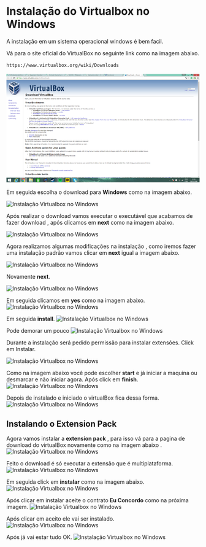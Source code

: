 # Instalação do Virtualbox no Windows


A instalação em um sistema operacional windows é bem facil.

Vá para o site oficial do VirtualBox no seguinte link como na imagem abaixo.
```sh
https://www.virtualbox.org/wiki/Downloads
```

![Instalação Virtualbox no Windows](https://raw.githubusercontent.com/ABase-BR/abase-br.github.io/master/images/Virtualbox/Instalacao-Sistema-Windows/1-VirtualBox.png)

Em seguida escolha o download para **Windows** como na imagem abaixo.

![Instalação Virtualbox no Windows](https://abase.greenmindlabs.com/images/virtualizacao/Virtualbox/Instalacao-Sistema-Windows/2-VirtualBox.png)

Após realizar o download vamos executar o executável que acabamos de fazer download , após clicamos em **next** como na imagem abaixo.

![Instalação Virtualbox no Windows](https://abase.greenmindlabs.com/images/virtualizacao/Virtualbox/Instalacao-Sistema-Windows/3-VirtualBox.png)

Agora realizamos algumas modificações na instalação , como iremos fazer uma instalação padrão vamos clicar em **next** igual a imagem abaixo.

![Instalação Virtualbox no Windows](https://abase.greenmindlabs.com/images/virtualizacao/Virtualbox/Instalacao-Sistema-Windows/4-VirtualBox.png)

Novamente **next**.

![Instalação Virtualbox no Windows](https://abase.greenmindlabs.com/images/virtualizacao/Virtualbox/Instalacao-Sistema-Windows/5-VirtualBox.png)

Em seguida clicamos em **yes** como na imagem abaixo.
![Instalação Virtualbox no Windows](https://abase.greenmindlabs.com/images/virtualizacao/Virtualbox/Instalacao-Sistema-Windows/6-VirtualBox.png)


Em seguida **install**.
![Instalação Virtualbox no Windows](https://abase.greenmindlabs.com/images/virtualizacao/Virtualbox/Instalacao-Sistema-Windows/7-VirtualBox.png)

Pode demorar um pouco
![Instalação Virtualbox no Windows](https://abase.greenmindlabs.com/images/virtualizacao/Virtualbox/Instalacao-Sistema-Windows/8-VirtualBox.png)

Durante a instalação será pedido permissão para instalar extensões. Click em Instalar.

![Instalação Virtualbox no Windows](https://abase.greenmindlabs.com/images/virtualizacao/Virtualbox/Instalacao-Sistema-Windows/9-VirtualBox.png)

Como na imagem abaixo você pode escolher **start** e já iniciar a maquina ou desmarcar e não iniciar agora. Após click em **finish**.
![Instalação Virtualbox no Windows](https://abase.greenmindlabs.com/images/virtualizacao/Virtualbox/Instalacao-Sistema-Windows/10-VirtualBox.png)

Depois de instalado e iniciado o virtualBox fica dessa forma.
![Instalação Virtualbox no Windows](https://abase.greenmindlabs.com/images/virtualizacao/Virtualbox/Instalacao-Sistema-Windows/11-VirtualBox.png)

## Instalando o Extension Pack
Agora vamos instalar a **extension pack** , para isso vá para a pagina de download do virtualBox novamente como na imagem abaixo .
![Instalação Virtualbox no Windows](https://abase.greenmindlabs.com/images/virtualizacao/Virtualbox/Instalacao-Sistema-Windows/12-VirtualBox.png)

Feito o download é só executar a extensão que é multiplataforma.
![Instalação Virtualbox no Windows](https://abase.greenmindlabs.com/images/virtualizacao/Virtualbox/Instalacao-Sistema-Windows/13-VirtualBox.png)

Em seguida click em **instalar** como na imagem abaixo.
![Instalação Virtualbox no Windows](https://abase.greenmindlabs.com/images/virtualizacao/Virtualbox/Instalacao-Sistema-Windows/14-VirtualBox.png)


Após clicar em instalar aceite o contrato **Eu Concordo** como na próxima imagem.
![Instalação Virtualbox no Windows](https://abase.greenmindlabs.com/images/virtualizacao/Virtualbox/Instalacao-Sistema-Windows/15-VirtualBox.png)

Após clicar em aceito ele vai ser instalado.
![Instalação Virtualbox no Windows](https://abase.greenmindlabs.com/images/virtualizacao/Virtualbox/Instalacao-Sistema-Windows/16-VirtualBox.png)

Após já vai estar tudo OK.
![Instalação Virtualbox no Windows](https://abase.greenmindlabs.com/images/virtualizacao/Virtualbox/Instalacao-Sistema-Windows/17-VirtualBox.png)
